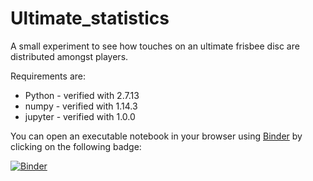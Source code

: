 # Ultimate_statistics

A small experiment to see how touches on an ultimate frisbee disc are distributed amongst players.

Requirements are:

* Python - verified with 2.7.13
* numpy - verified with 1.14.3
* jupyter - verified with 1.0.0

You can open an executable notebook in your browser using [Binder](https://mybinder.org/) by clicking on the following badge:

[![Binder](https://mybinder.org/badge.svg)](https://mybinder.org/v2/gh/tmcclintock/Ultimate_statistics/master?filepath=Ultimate-Statistics.ipynb)
